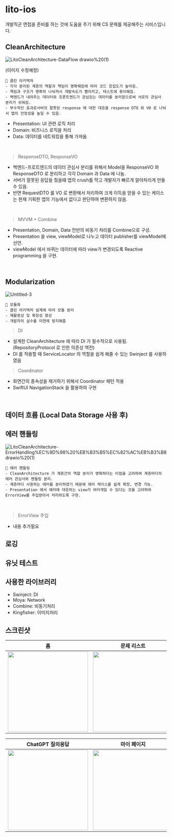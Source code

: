 # lito-ios
개발직군 면접을 준비를 하는 것에 도움을 주기 위해 CS 문제를 제공해주는 서비스입니다.

## CleanArchitecture

![LitoCleanArchitecture-DataFlow drawio%20(1)](https://github.com/SWM14-Lito/lito-ios/assets/56781342/50c8e196-f457-4f85-a41a-c781137c06e2)

(이미지 수정예정)

    🎯 클린 아키텍쳐
    - 각각 분리된 계층의 역할과 책임이 명확해짐에 따라 코드 응집도가 높아짐.
    - 책임과 구조가 명확히 나눠져서 개발속도가 빨라지고, 테스트에 용이해짐.
    - 백엔드가 내려주는 데이터와 프론트엔드가 관심있는 데이터를 분리함으로써 서로의 관심사 분리가 쉬워짐. 
    - 부수적인 효과로서버의 잘못된 response 에 대한 대응을 response DTO 와 VO 로 나눠서 앱의 안정성을 높일 수 있음.

- Presentation: UI 관련 로직 처리
- Domain: 비즈니스 로직을 처리
- Data: 데이터를 네트워킹을 통해 가져옴

<br/>

> ResponseDTO, ResponseVO
- 백엔드-프로트엔드의 데이터 관심사 분리를 위해서 Model을 ResponseVO 와 ResponseDTO 로 분리하고 각각 Domain 과 Data 에 나눔.
- 서버가 잘못된 응답을 줬을떄 앱의 crush를 막고 개발자가 빠르게 알아차리게 만들 수 있음.
- 반면 RequestDTO 를 VO 로 변환해서 처리하여 크게 이득을 얻을 수 있는 케이스는 현재 기획한 앱의 기능에서 없다고 판단하여 변환하지 않음.

<br/>

> MVVM + Combine
- Presentation, Domain, Data 전반의 비동기 처리를 Combine으로 구성.
- Presentation 을 view, viewModel로 나누고 데이터 publisher를 viewModel에 선언.
- viewModel 에서 바뀌는 데이터에 따라 view가 변경되도록 Reactive programming 을 구현.

<br/>

## Modularization

![Untitled-3](https://github.com/SWM14-Lito/lito-ios/assets/56781342/bd5fc5f3-a623-4fb2-bec4-28e04f0971db)

    🎯 모듈화
    - 클린 아키텍처 설계에 따라 모듈 분리
    - 재활용성 및 확장성 향상
    - 개발자의 실수를 미연에 방지해줌

> DI
- 설계한 CleanArchitecture 에 따라 DI 가 필수적으로 사용됨. (RepositoryProtocol 로 인한 의존성 역전)
- DI 를 적용할 때 ServiceLocator 의 역할을 쉽게 해줄 수 있는 Swinject 를 사용하였음

> Coordinator
- 화면간의 종속성을 제거하기 위해서 Coordinator 패턴 적용
- SwiftUI NavigationStack 을 활용하여 구현

<br/>

## 데이터 흐름 (Local Data Storage 사용 후)

## 에러 핸들링

![LitoCleanArchitecture-ErrorHandling%EC%9D%98%20%EB%B3%B5%EC%82%AC%EB%B3%B8 drawio%20(1)](https://github.com/SWM14-Lito/lito-ios/assets/56781342/ea302a80-f808-4577-891b-5e5146264180)

    🎯 에러 핸들링
    - CleanArchitecture 가 계층간의 역할 분리가 명확하다는 이점을 고려하여 계층마다의 에러 관심사와 핸들링 분리.
    - 계층마다 사용하는 에러를 분리하였기 때문에 에러 케이스를 쉽게 확장, 변경 가능.
    - Presentation 에서 에러에 대응하는 view가 여러개일 수 있다는 것을 고려하여 ErrorView를 주입받아서 처리하도록 구현.

<br/>

> ErrorView 주입
- 내용 추가필요

## 로깅

## 유닛 테스트

## 사용한 라이브러리
- Swinject: DI
- Moya: Network
- Combine: 비동기처리
- Kingfisher: 이미지처리
  
## 스크린샷
|홈|문제 리스트|문제 풀이|
|:---:|:---:|:---:|
|<img width="250" src="https://github.com/SWM14-Lito/lito-ios/assets/72330884/72b7a847-f0c3-4a10-8983-152b59b0bab9">|<img width="250" src="https://github.com/SWM14-Lito/lito-ios/assets/72330884/41fc6669-abea-408c-8f82-9a42dd0f47cb">|<img width="250" src="https://github.com/SWM14-Lito/lito-ios/assets/72330884/6336ebe1-4101-4a64-9cc0-54e779a9df3f">|

|ChatGPT 질의응답|마이 페이지|
|:---:|:---:|
|<img width="250" src="https://github.com/SWM14-Lito/lito-ios/assets/72330884/ecbf34b9-f37b-4e32-8f80-e4c454c46ed9">|<img width="250" src="https://github.com/SWM14-Lito/lito-ios/assets/72330884/42e068d8-61a3-4987-b658-43c3678e3c59">|

